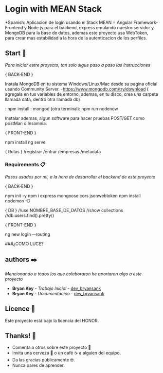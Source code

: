 # Login with MEAN Stack 

*Spanish: Aplicacion de login usando el Stack MEAN = Angular Framework-Frontend y Node.js para el backend, express emulando nuestro servidor y MongoDB para la base de datos, ademas este proyecto usa WebToken, para crear mas estabilidad a la hora de la autenticacion de los perfiles. 

## Start 🚀

_Para iniciar estre proyecto, tan solo sigue paso a paso las instrucciones_

{ BACK-END }

Instala MongoDB en tu sistema Windows/Linux/Mac desde su pagina oficial usando Community Server.
-https://www.mongodb.com/try/download
( agregala en tus variables de entorno, ademas, en tu disco, crea una carpeta llamada data, dentro otra llamada db)

: npm install
: mongod
(otra terminal): npm run nodenow

Instalar ademas, algun software para hacer pruebas POST/GET como postMan o Insomnia.

{ FRONT-END }

npm install
ng serve

{ Rutas }
/registrar
/entrar
/empresas
/metadata

### Requirements 📋

_Pasos usados por mi, a la hora de desarrollar el backend de este proyecto_

{ BACK-END }

npm init -y
npm i express mongoose cors jsonwebtoken
npm install nodemon -D

{ DB }
//use NOMBRE_BASE_DE_DATOS
//show collections
//db.users.find().pretty()

{ FRONT-END }

ng new login --routing

###¿COMO LUCE?



## authors ✒️

_Mencionando a todos los que colaboraron he aportaron algo a este proyecto_

* **Bryan Key** - *Trabajo Inicial* - [dev_bryansank](https://github.com/bryansank)
* **Bryan Key** - *Documentación* - [dev_bryansank](https://github.com/bryansank) 

## Licence 📄

Este proyecto está bajo la licencia del HONOR.

## Thanks! 🎁

* Comenta a otros sobre este proyecto 📢
* Invita una cerveza 🍺 o un café ☕ a alguien del equipo. 
* Da las gracias públicamente 🤓.
* Nunca pares de aprender.